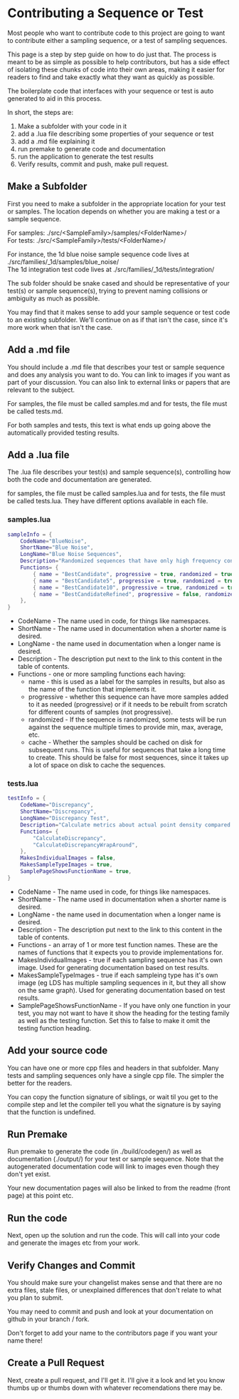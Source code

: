 # Contributing a Sequence or Test

Most people who want to contribute code to this project are going to want to contribute either a sampling sequence, or a test of sampling sequences.

This page is a step by step guide on how to do just that.  The process is meant to be as simple as possible to help contributors, but has a side effect of isolating these chunks of code into their own areas, making it easier for readers to find and take exactly what they want as quickly as possible.

The boilerplate code that interfaces with your sequence or test is auto generated to aid in this process.

In short, the steps are:
1. Make a subfolder with your code in it
2. add a .lua file describing some properties of your sequence or test
3. add a .md file explaining it
4. run premake to generate code and documentation
5. run the application to generate the test results
6. Verify results, commit and push, make pull request.

## Make a Subfolder

First you need to make a subfolder in the appropriate location for your test or samples. The location depends on whether you are making a test or a sample sequence.

For samples: ./src/&lt;SampleFamily&gt;/samples/&lt;FolderName&gt;/  
For tests: ./src/&lt;SampleFamily&gt;/tests/&lt;FolderName&gt;/  
  
For instance, the 1d blue noise sample sequence code lives at ./src/families/_1d/samples/blue_noise/  
The 1d integration test code lives at ./src/families/_1d/tests/integration/  

The sub folder should be snake cased and should be representative of your test(s) or sample sequence(s), trying to prevent naming collisions or ambiguity as much as possible.

You may find that it makes sense to add your sample sequence or test code to an existing subfolder. We'll continue on as if that isn't the case, since it's more work when that isn't the case.

## Add a .md file

You should include a .md file that describes your test or sample sequence and does any analysis you want to do.  You can link to images if you want as part of your discussion.  You can also link to external links or papers that are relevant to the subject.

For samples, the file must be called samples.md and for tests, the file must be called tests.md.

For both samples and tests, this text is what ends up going above the automatically provided testing results.

## Add a .lua file

The .lua file describes your test(s) and sample sequence(s), controlling how both the code and documentation are generated.

for samples, the file must be called samples.lua and for tests, the file must be called tests.lua.  They have different options available in each file.

### samples.lua

```lua
sampleInfo = {
    CodeName="BlueNoise",
    ShortName="Blue Noise",
    LongName="Blue Noise Sequences",
    Description="Randomized sequences that have only high frequency content",
    Functions= {
        { name = "BestCandidate", progressive = true, randomized = true, cache = true },
        { name = "BestCandidate5", progressive = true, randomized = true, cache = true },
        { name = "BestCandidate10", progressive = true, randomized = true, cache = true },
        { name = "BestCandidateRefined", progressive = false, randomized = true, cache = true },
    },
}
```

* CodeName - The name used in code, for things like namespaces.
* ShortName - The name used in documentation when a shorter name is desired.
* LongName - the name used in documentation when a longer name is desired.
* Description - The description put next to the link to this content in the table of contents.
* Functions - one or more sampling functions each having:
  * name - this is used as a label for the samples in results, but also as the name of the function that implements it.
  * progressive - whether this sequence can have more samples added to it as needed (progressive) or if it needs to be rebuilt from scratch for different counts of samples (not progressive).
  * randomized - If the sequence is randomized, some tests will be run against the sequence multiple times to provide min, max, average, etc.
  * cache - Whether the samples should be cached on disk for subsequent runs.  This is useful for sequences that take a long time to create.  This should be false for most sequences, since it takes up a lot of space on disk to cache the sequences.

### tests.lua

```lua
testInfo = {
    CodeName="Discrepancy",
    ShortName="Discrepancy",
    LongName="Discrepancy Test",
    Description="Calculate metrics about actual point density compared to expected point density if the points were uniformly spaced.",
    Functions= {
        "CalculateDiscrepancy",
        "CalculateDiscrepancyWrapAround",
    },
    MakesIndividualImages = false,
    MakesSampleTypeImages = true,
    SamplePageShowsFunctionName = true,
}
```

* CodeName - The name used in code, for things like namespaces.
* ShortName - The name used in documentation when a shorter name is desired.
* LongName - the name used in documentation when a longer name is desired.
* Description - The description put next to the link to this content in the table of contents.
* Functions - an array of 1 or more test function names.  These are the names of functions that it expects you to provide implementations for.
* MakesIndividualImages - true if each sampling sequence has it's own image.  Used for generating documentation based on test results.
* MakesSampleTypeImages - true if each sampleing type has it's own image (eg LDS has multiple sampling sequences in it, but they all show on the same graph).  Used for generating documentation based on test results.
* SamplePageShowsFunctionName - If you have only one function in your test, you may not want to have it show the heading for the testing family as well as the testing function.  Set this to false to make it omit the testing function heading.

## Add your source code

You can have one or more cpp files and headers in that subfolder.  Many tests and sampling sequences only have a single cpp file.  The simpler the better for the readers.

You can copy the function signature of siblings, or wait til you get to the compile step and let the compiler tell you what the signature is by saying that the function is undefined.

## Run Premake

Run premake to generate the code (in ./build/codegen/) as well as documentation (./output/) for your test or sample sequence.  Note that the autogenerated documentation code will link to images even though they don't yet exist.

Your new documentation pages will also be linked to from the readme (front page) at this point etc.

## Run the code

Next, open up the solution and run the code.  This will call into your code and generate the images etc from your work.

## Verify Changes and Commit

You should make sure your changelist makes sense and that there are no extra files, stale files, or unexplained differences that don't relate to what you plan to submit.

You may need to commit and push and look at your documentation on github in your branch / fork.

Don't forget to add your name to the contributors page if you want your name there!

## Create a Pull Request

Next, create a pull request, and I'll get it.  I'll give it a look and let you know thumbs up or thumbs down with whatever recomendations there may be.

